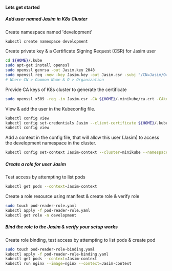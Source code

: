 #### Lets get started
##### Add user named Jasim in K8s Cluster
Create namespace named 'development'
```bash
kubectl create namespace development
```
Create private key & a Certificate Signing Request (CSR) for Jasim user
```bash
cd ${HOME}/.kube
sudo apt-get install openssl
sudo openssl genrsa -out Jasim.key 2048
sudo openssl req -new -key Jasim.key -out Jasim.csr -subj "/CN=Jasim/O=development"
# Where CN > Common Name & O > Organization
```
Provide CA keys of K8s cluster to generate the certificate
```bash
sudo openssl x509 -req -in Jasim.csr -CA ${HOME}/.minikube/ca.crt -CAkey ${HOME}/.minikube/ca.key -CAcreateserial -out Jasim.crt -days 45
```
View & add the user in the Kubeconfig file.
```bash
kubectl config view
kubectl config set-credentials Jasim --client-certificate ${HOME}/.kube/Jasim.crt --client-key ${HOME}/.kube/Jasim.key
kubectl config view
```
Add a context in the config file, that will allow this user (Jasim) to access the development namespace in the cluster.
```bash
kubectl config set-context Jasim-context --cluster=minikube --namespace=development --user=Jasim
```

##### Create a role for user Jasim
Test access by attempting to list pods
```bash
kubectl get pods --context=Jasim-context 
```
Create a role resource using manifest & create role & verify role
```bash
sudo touch pod-reader-role.yaml
kubectl apply -f pod-reader-role.yaml
kubectl get role -n development
```

##### Bind the role to the Jasim & verify your setup works
Create role binding, test access by attempting to list pods & create pod
```bash
sudo touch pod-reader-role-binding.yaml
kubectl apply -f pod-reader-role-binding.yaml
kubectl get pods --context=Jasim-context
kubectl run nginx --image=nginx --context=Jasim-context
```